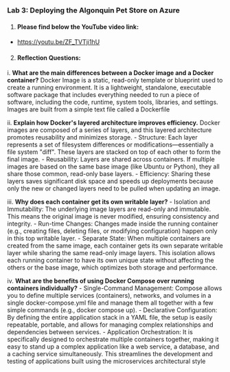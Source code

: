 ### Lab 3: Deploying the Algonquin Pet Store on Azure

1. #### Please find below the YouTube video link:

- https://youtu.be/ZF_TVTji1hU


2. #### Reflection Questions:

i. **What are the main differences between a Docker image and a Docker container?**
    Docker Image is a static, read-only template or blueprint used to create a running environment. It is a lightweight, standalone, executable software package that includes everything needed to run a piece of software, including the code, runtime, system tools, libraries, and settings. Images are built from a simple text file called a Dockerfile

ii. **Explain how Docker's layered architecture improves efficiency.**
    Docker images are composed of a series of layers, and this layered architecture promotes reusability and minimizes storage.
    - Structure: Each layer represents a set of filesystem differences or modifications—essentially a file system "diff". These layers are stacked on top of each other to form the final image.
    - Reusability: Layers are shared across containers. If multiple images are based on the same base image (like Ubuntu or Python), they all share those common, read-only base layers.
    - Efficiency: Sharing these layers saves significant disk space and speeds up deployments because only the new or changed layers need to be pulled when updating an image.

iii. **Why does each container get its own writable layer?**
    - Isolation and Immutability: The underlying image layers are read-only and immutable. This means the original image is never modified, ensuring consistency and integrity.
    - Run-time Changes: Changes made inside the running container (e.g., creating files, deleting files, or modifying configuration) happen only in this top writable layer.
    - Separate State: When multiple containers are created from the same image, each container gets its own separate writable layer while sharing the same read-only image layers. This isolation allows each running container to have its own unique state without affecting the others or the base image, which optimizes both storage and performance.

iv. **What are the benefits of using Docker Compose over running containers individually?**
    - Single-Command Management: Compose allows you to define multiple services (containers), networks, and volumes in a single docker-compose.yml file and manage them all together with a few simple commands (e.g., docker compose up).
    - Declarative Configuration: By defining the entire application stack in a YAML file, the setup is easily repeatable, portable, and allows for managing complex relationships and dependencies between services.
    - Application Orchestration: It is specifically designed to orchestrate multiple containers together, making it easy to stand up a complex application like a web service, a database, and a caching service simultaneously. This streamlines the development and testing of applications built using the microservices architectural style
